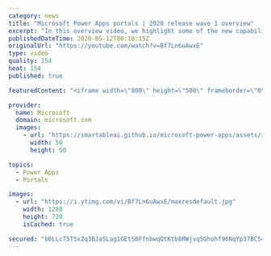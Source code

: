 ```yaml
---
category: news
title: "Microsoft Power Apps portals | 2020 release wave 1 overview"
excerpt: "In this overview video, we highlight some of the new capabilities included in the latest update to Microsoft Power Apps portals.     Here are the capabilities covered:   •    Power BI integration, so you can quickly add Power BI reports, tables, and dashboards to your portals without coding.  •    Themes"
publishedDateTime: 2020-05-12T00:10:15Z
originalUrl: "https://youtube.com/watch?v=Bf7Ln6uAwxE"
type: video
quality: 154
heat: 154
published: true

featuredContent: "<iframe width=\"800\" height=\"500\" frameborder=\"0\" src=\"https://www.youtube.com/embed/Bf7Ln6uAwxE\" allow=\"accelerometer; autoplay; encrypted-media; gyroscope; picture-in-picture\" allowfullscreen></iframe>"

provider:
  name: Microsoft
  domain: microsoft.com
  images:
    - url: "https://smartableai.github.io/microsoft-power-apps/assets/images/organizations/microsoft.com-50x50.jpg"
      width: 50
      height: 50

topics:
  - Power Apps
  - Portals

images:
  - url: "https://i.ytimg.com/vi/Bf7Ln6uAwxE/maxresdefault.jpg"
    width: 1280
    height: 720
    isCached: true

secured: "b0LLcT5TSxZq3BJaSLag1GEtS0FfnbwqQtKtb8RWjvq5Ghohf96NqYp37BCS4uYUWu+7JO3X8tPcZ5WKjPi0bTlud6/wLUaKVVNNdrROigaQYmD5qsPhp+UPf6bdq4pru5aOGyZnZtTBeV1/TpZU3NMjUWg+6pLKjL17Jl92NCc4PMe7tmEfOHelaoY+lTHCJO6BmlPAaZEN6g1S1Au6OwAqZ+PoitiEmInq6JA7Tta1wty0tZCu4fbV6xHtnvljAiDgUwb9is8nSoLh7EH9B04hJ2YZwDnafF1OoBq8nfVRBDeP70GD4RCMQbV16yVcnpWyfMhbJEF5QaaYl5yUO5n9HzcM7q3CKB/6oLmyA8A3XEj7BXLZ+VnqWU9KuVT8L5P2/ReQWwKcnHdeZM8fKK3GasfueZEsx0jOus9/SLVFSlZaI3NtXhiKr2rekt+C;btc+6mW+l1BHpv6ungHd+A=="
---
```


